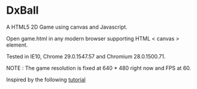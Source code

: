 DxBall
======

A HTML5 2D Game using canvas and Javascript.

Open game.html in any modern browser supporting HTML < canvas > element. 

Tested in IE10, Chrome 29.0.1547.57 and Chromium 28.0.1500.71.

NOTE : The game resolution is fixed at 640 * 480 right now and FPS at 60.

Inspired by the following
<a href = "http://billmill.org/static/canvastutorial/">
tutorial
</a>
